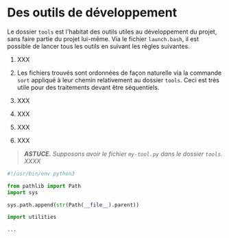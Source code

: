 Des outils de développement
======================================

Le dossier `tools` est l'habitat des outils utiles au développement du projet, sans faire partie du projet lui-même.
Via le fichier `launch.bash`, il est possible de lancer tous les outils en suivant les règles suivantes.

  1. XXX

  1. Les fichiers trouvés sont ordonnées de façon naturelle via la commande `sort` appliqué à leur chemin relativement au dossier `tools`. Ceci est très utile pour des traitements devant être séquentiels.

  1. XXX

  1. XXX

  1. XXX

  1. XXX


> ***ASTUCE.*** *Supposons avoir le fichier `my-tool.py` dans le dossier `tools`. XXXX*

~~~python
#!/usr/bin/env python3

from pathlib import Path
import sys

sys.path.append(str(Path(__file__).parent))

import utilities

...
~~~
